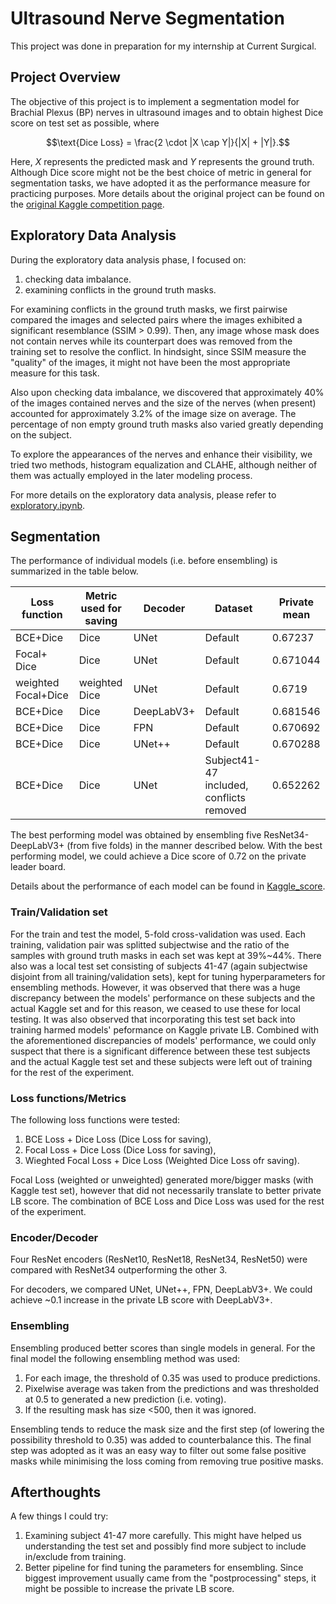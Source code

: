 # Ultrasound Nerve Segmentation
This project was done in preparation for my internship at Current Surgical.

## Project Overview
The objective of this project is to implement a segmentation model for Brachial Plexus (BP) nerves in ultrasound images and to obtain highest Dice score on test set as possible, where

$$\text{Dice Loss} = \frac{2 \cdot |X \cap Y|}{|X| + |Y|}.$$

Here, $X$ represents the predicted mask and $Y$ represents the ground truth. Although Dice score might not be the best choice of metric in general for segmentation tasks, we have adopted it as the performance measure for practicing purposes. More details about the original project can be found on the [original Kaggle competition page](https://www.kaggle.com/competitions/ultrasound-nerve-segmentation).

## Exploratory Data Analysis
During the exploratory data analysis phase, I focused on:
1. checking data imbalance.
2. examining conflicts in the ground truth masks.

For examining conflicts in the ground truth masks, we first pairwise compared the images and selected pairs where the images exhibited a significant resemblance (SSIM > 0.99). Then, any image whose mask does not contain nerves while its counterpart does was removed from the training set to resolve the conflict. In hindsight, since SSIM measure the "quality" of the images, it might not have been the most appropriate measure for this task. 

Also upon checking data imbalance, we discovered that approximately 40% of the images contained nerves and the size of the nerves (when present) accounted for approximately 3.2% of the image size on average. The percentage of non empty ground truth masks also varied greatly depending on the subject. 

To explore the appearances of the nerves and enhance their visibility, we tried two methods, histogram equalization and CLAHE, although neither of them was actually employed in the later modeling process. 

For more details on the exploratory data analysis, please refer to [exploratory.ipynb](exploratory.ipynb).

## Segmentation
The performance of individual models (i.e. before ensembling) is summarized in the table below.

| Loss function       | Metric used for saving | Decoder    | Dataset                                  | Private mean |
|---------------------|------------------------|------------|------------------------------------------|--------------|
| BCE+Dice            | Dice                   | UNet       | Default                                  |      0.67237 |
| Focal+ Dice         | Dice                   | UNet       | Default                                  |     0.671044 |
| weighted Focal+Dice | weighted Dice          | UNet       | Default                                  |       0.6719 |
| BCE+Dice            | Dice                   | DeepLabV3+ | Default                                  |     0.681546 |
| BCE+Dice            | Dice                   | FPN        | Default                                  |     0.670692 |
| BCE+Dice            | Dice                   | UNet++     | Default                                  |     0.670288 |
| BCE+Dice            | Dice                   | UNet       | Subject41-47 included, conflicts removed |     0.652262 |

The best performing model was obtained by ensembling five ResNet34-DeepLabV3+ (from five folds) in the manner described below. With the best performing model, we could achieve a Dice score of 0.72 on the private leader board.

Details about the performance of each model can be found in [Kaggle_score](Kaggle_scores.xlsx).

### Train/Validation set
For the train and test the model, 5-fold cross-validation was used. Each training, validation pair was splitted subjectwise and the ratio of the samples with ground truth masks in each set was kept at 39%~44%. There also was a local test set consisting of subjects 41-47 (again subjectwise disjoint from all training/validation sets), kept for tuning hyperparameters for ensembling methods. However, it was observed that there was a huge discrepancy between the models' performance on these subjects and the actual Kaggle set and for this reason, we ceased to use these for local testing. It was also observed that incorporating this test set back into training harmed models' peformance on Kaggle private LB. Combined with the aforementioned discrepancies of models' performance, we could only suspect that there is a significant difference between these test subjects and the actual Kaggle test set and these subjects were left out of training for the rest of the experiment.

### Loss functions/Metrics
The following loss functions were tested:

1. BCE Loss + Dice Loss (Dice Loss for saving),
2. Focal Loss + Dice Loss (Dice Loss for saving),
3. Wieghted Focal Loss + Dice Loss (Weighted Dice Loss ofr saving).

Focal Loss (weighted or unweighted) generated more/bigger masks (with Kaggle test set), however that did not necessarily translate to better private LB score. The combination of BCE Loss and Dice Loss was used for the rest of the experiment.

### Encoder/Decoder
Four ResNet encoders (ResNet10, ResNet18, ResNet34, ResNet50) were compared with ResNet34 outperforming the other 3.

For decoders, we compared UNet, UNet++, FPN, DeepLabV3+. We could achieve ~0.1 increase in the private LB score with DeepLabV3+. 

### Ensembling
Ensembling produced better scores than single models in general. For the final model the following ensembling method was used:

1. For each image, the threshold of 0.35 was used to produce predictions. 
2. Pixelwise average was taken from the predictions and was thresholded at 0.5 to generated a new prediction (i.e. voting).
3. If the resulting mask has size <500, then it was ignored.

Ensembling tends to reduce the mask size and the first step (of lowering the possibility threshold to 0.35) was added to counterbalance this. The final step was adopted as it was an easy way to filter out some false positive masks while minimising the loss coming from removing true positive masks. 

## Afterthoughts
A few things I could try:

1. Examining subject 41-47 more carefully. This might have helped us understanding the test set and possibly find more subject to include in/exclude from training.
2. Better pipeline for find tuning the parameters for ensembling. Since biggest improvement usually came from the "postprocessing" steps, it might be possible to increase the private LB score.
